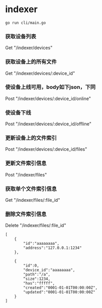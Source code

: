 # indexer

`go run cli/main.go`

### 获取设备列表
Get 	"/indexer/devices"

### 获取设备上的所有文件
Get 	"/indexer/devices/:device_id"

### 使设备上线可用，body如下json，下同
Post 	"/indexer/devices/:device_id/online"

### 使设备下线
Post 	"/indexer/devices/:device_id/offline"

### 更新设备上的文件索引
Post 	"/indexer/devices/:device_id/files"

### 更新文件索引信息
Post 	"/indexer/files"

### 获取单个文件索引信息
Get 	"/indexer/files/:file_id"

### 删除文件索引信息
Delete 	"/indexer/files/:file_id"


```
[
	{
		"id":"aaaaaaaa",
		"address":"127.0.0.1:1234"
	},

	{
		"id":0,
		"device_id":"aaaaaaaa",
		"path":"/a",
		“size":1234,
		"has":"fffff",
		"created":"0001-01-01T00:00:00Z",
		"updated":"0001-01-01T00:00:00Z"
	}
]
```